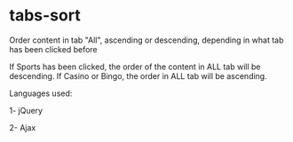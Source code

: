 # tabs-sort
Order content in tab "All", ascending or descending, depending in what tab has been clicked before

If Sports has been clicked, the order of the content in ALL tab will be descending. 
If Casino or Bingo, the order in ALL tab will be ascending. 

Languages used:

1- jQuery

2- Ajax
